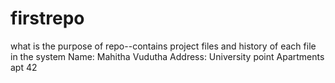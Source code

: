 # firstrepo
what is the purpose of repo--contains project files and history of each file in the system
Name: Mahitha Vudutha
Address: University point Apartments
apt 42